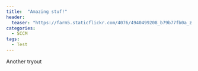 ```yaml
---
title:  "Amazing stuf!"
header:
  teaser: "https://farm5.staticflickr.com/4076/4940499208_b79b77fb0a_z.jpg"
categories: 
  - SCCM
tags:
  - Test
---
```

Another tryout
